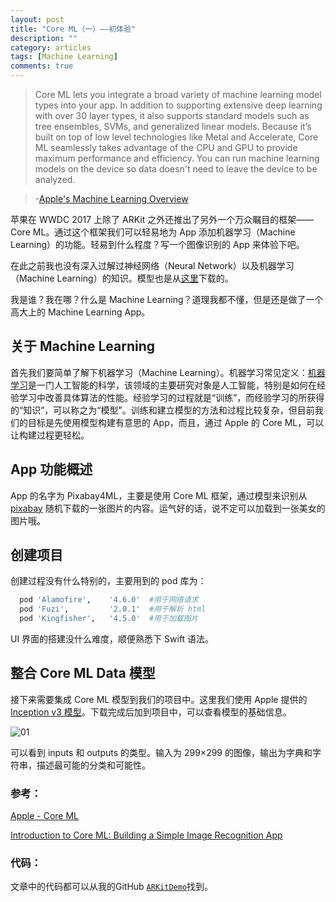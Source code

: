 ```yaml
---
layout: post
title: "Core ML（一）——初体验"
description: ""
category: articles
tags: [Machine Learning]
comments: true
---
```



> Core ML lets you integrate a broad variety of machine learning model types into your app. In addition to supporting extensive deep learning with over 30 layer types, it also supports standard models such as tree ensembles, SVMs, and generalized linear models. Because it’s built on top of low level technologies like Metal and Accelerate, Core ML seamlessly takes advantage of the CPU and GPU to provide maximum performance and efficiency. You can run machine learning models on the device so data doesn't need to leave the device to be analyzed.

> -[Apple's Machine Learning Overview](https://developer.apple.com/machine-learning/)

苹果在 WWDC 2017 上除了 ARKit 之外还推出了另外一个万众瞩目的框架——Core ML。通过这个框架我们可以轻易地为 App 添加机器学习（Machine Learning）的功能。轻易到什么程度？写一个图像识别的 App 来体验下吧。

在此之前我也没有深入过解过神经网络（Neural Network）以及机器学习（Machine Learning）的知识。模型也是从[这里](https://coreml.store/)下载的。

我是谁？我在哪？什么是 Machine Learning？道理我都不懂，但是还是做了一个高大上的 Machine Learning App。

## 关于 Machine Learning

首先我们要简单了解下机器学习（Machine Learning）。机器学习常见定义：[机器学习](https://zh.wikipedia.org/wiki/%E6%9C%BA%E5%99%A8%E5%AD%A6%E4%B9%A0)是一门人工智能的科学，该领域的主要研究对象是人工智能，特别是如何在经验学习中改善具体算法的性能。经验学习的过程就是“训练”，而经验学习的所获得的“知识”，可以称之为“模型”。训练和建立模型的方法和过程比较复杂，但目前我们的目标是先使用模型构建有意思的 App，而且，通过 Apple 的 Core ML，可以让构建过程更轻松。

## App 功能概述

App 的名字为 Pixabay4ML，主要是使用 Core ML 框架，通过模型来识别从 [pixabay](https://pixabay.com/) 随机下载的一张图片的内容。运气好的话，说不定可以加载到一张美女的图片哦。

## 创建项目

创建过程没有什么特别的，主要用到的 pod 库为：

```ruby
  pod 'Alamofire',    '4.6.0'  #用于网络请求
  pod 'Fuzi',         '2.0.1'  #用于解析 html
  pod 'Kingfisher',   '4.5.0'  #用于加载图片
```

UI 界面的搭建没什么难度，顺便熟悉下 Swift 语法。

## 整合 Core ML Data 模型

接下来需要集成 Core ML 模型到我们的项目中。这里我们使用 Apple 提供的 [Inception v3 模型](https://docs-assets.developer.apple.com/coreml/models/Inceptionv3.mlmodel)。下载完成后加到项目中，可以查看模型的基础信息。

![01](https://lettleprince.github.io/images/20171206-coreml-01/01.png)

可以看到 inputs 和 outputs 的类型。输入为 299×299 的图像，输出为字典和字符串，描述最可能的分类和可能性。





### 参考：

[Apple - Core ML](https://developer.apple.com/documentation/coreml)

[Introduction to Core ML: Building a Simple Image Recognition App](https://www.appcoda.com/coreml-introduction/)


### 代码：
文章中的代码都可以从我的GitHub [`ARKitDemo`](https://github.com/lettleprince/ARKitDemo)找到。

